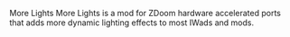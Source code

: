 More Lights
More Lights is a mod for ZDoom hardware accelerated ports that adds more dynamic lighting effects to most IWads and mods.
